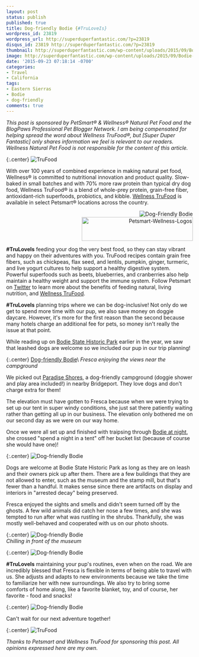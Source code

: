 ```yaml
---
layout: post
status: publish
published: true
title: Dog-friendly Bodie {#TruLoveIs}
wordpress_id: 23819
wordpress_url: http://superduperfantastic.com/?p=23819
disqus_id: 23819 http://superduperfantastic.com/?p=23819
thumbnail: http://superduperfantastic.com/wp-content/uploads/2015/09/Bodie-Dog-21-1024x683.jpg
image: http://superduperfantastic.com/wp-content/uploads/2015/09/Bodie-Dog-21-1024x683.jpg
date: '2015-09-23 07:18:14 -0700'
categories: 
- Travel
- California
tags:
- Eastern Sierras
- Bodie
- dog-friendly
comments: true
---
```

*This post is sponsored by PetSmart&reg; & Wellness&reg; Natural Pet Food and the BlogPaws Professional Pet Blogger Network. I am being compensated for helping spread the word about Wellness TruFood&reg;, but [Super Duper Fantastic] only shares information we feel is relevant to our readers. Wellness Natural Pet Food is not responsible for the content of this article.*
<!--more-->
{:.center}
![TruFood](http://superduperfantastic.com/wp-content/uploads/2015/09/TruFood.jpg)

With over 100 years of combined experience in making natural pet food, Wellness&reg; is committed to nutritional innovation and product quality. Slow-baked in small batches and with 70% more raw protein than typical dry dog food, Wellness TruFood&reg; is a blend of whole-prey protein, grain-free fiber, antioxidant-rich superfoods, probiotics, and kibble. <a href="http://www.petsmart.com/featured-shops/trufood/cat-36-catid-800997" target="_blank" rel="nofollow">Wellness TruFood</a> is available in select Petsmart&reg; locations across the country. 
<p style="text-align:right;"><img src="http://superduperfantastic.com/wp-content/uploads/2015/09/Bodie-Dog-1-copy-1024x683.jpg" alt="Dog-Friendly Bodie" /><br /><img src="http://superduperfantastic.com/wp-content/uploads/2015/09/Petsmart-Wellness-Logos-300x64.jpg" alt="Petsmart-Wellness-Logos" width="300" height="64" /></p>

**#TruLoveIs** feeding your dog the very best food, so they can stay vibrant and happy on their adventures with you. TruFood recipes contain grain free fibers, such as chickpeas, flax seed, and lentils, pumpkin, ginger, turmeric, and live yogurt cultures to help support a healthy digestive system. Powerful superfoods such as beets, blueberries, and cranberries also help maintain a healthy weight and support the immune system. Follow Petsmart on <a href="https://twitter.com/petsmart" rel="nofollow" target="_blank">Twitter</a> to learn more about the benefits of feeding natural, living nutrition, and <a href="http://www.petsmart.com/featured-shops/trufood/cat-36-catid-800997" target="_blank" rel="nofollow">Wellness TruFood</a>.

**#TruLoveIs** planning trips where we can be dog-inclusive! Not only do we get to spend more time with our pup, we also save money on doggie daycare. However, it's more for the first reason than the second because many hotels charge an additional fee for pets, so money isn't really the issue at that point. 

While reading up on <a href="http://superduperfantastic.com/tag/bodie" target="_blank">Bodie State Historic Park</a> earlier in the year, we saw that leashed dogs are welcome so we included our pup in our trip planning!

{:.center}
[Dog-friendly Bodie](http://superduperfantastic.com/wp-content/uploads/2015/09/Bodie-Dog-2-1024x683.jpg)\\
*Fresca enjoying the views near the campground*

We picked out <a href="http://paradiseshoresrvpark.com/" target="_blank" rel="nofollow">Paradise Shores</a>, a dog-friendly campground (doggie shower and play area included!) in nearby Bridgeport. They love dogs and don't charge extra for them!

The elevation must have gotten to Fresca because when we were trying to set up our tent in super windy conditions, she just sat there patiently waiting rather than getting all up in our business. The elevation only bothered me on our second day as we were on our way home.
  
Once we were all set up and finished with traipsing through <a href="http://superduperfantastic.com/see-bodie-california-ghost-town-at-night/23822/">Bodie at night</a>, she crossed "spend a night in a tent" off her bucket list (because of course she would have one)!

{:.center}
![Dog-friendly Bodie](http://superduperfantastic.com/wp-content/uploads/2015/09/Bodie-Dog-21-1024x683.jpg)

Dogs are welcome at Bodie State Historic Park as long as they are on leash and their owners pick up after them. There are a few buildings that they are not allowed to enter, such as the museum and the stamp mill, but that's fewer than a handful. It makes sense since there are artifacts on display and interiors in "arrested decay" being preserved.

Fresca enjoyed the sights and smells and didn't seem turned off by the ghosts. A few wild animals did catch her nose a few times, and she was tempted to run after what was rustling in the shrubs. Thankfully, she was mostly well-behaved and cooperated with us on our photo shoots. 

{:.center}
![Dog-friendly Bodie](http://superduperfantastic.com/wp-content/uploads/2015/09/Bodie-Dog-2-2-1024x683.jpg)  
*Chilling in front of the museum*

{:.center}
![Dog-friendly Bodie](http://superduperfantastic.com/wp-content/uploads/2015/09/Bodie-Dog-2-3-1024x683.jpg)  

**#TruLoveIs** maintaining your pup's routines, even when on the road. We are incredibly blessed that Fresca is flexible in terms of being able to travel with us. She adjusts and adapts to new environments because we take the time to familiarize her with new surroundings. We also try to bring some comforts of home along, like a favorite blanket, toy, and of course, her favorite - food and snacks! 

{:.center}
![Dog-friendly Bodie](https://c1.staticflickr.com/1/699/21036298164_3789ac7d06_c.jpg)

Can't wait for our next adventure together!

{:.center}
![TruFood](http://superduperfantastic.com/wp-content/uploads/2015/09/TruFood.jpg)

*Thanks to Petsmart and Wellness TruFood for sponsoring this post. All opinions expressed here are my own.*
